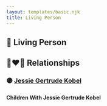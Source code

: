 ```yaml
---
layout: templates/basic.njk
title: Living Person
---
```

## 🔵 Living Person

## 👩‍❤️‍👨 Relationships

### 🟣 [Jessie Gertrude Kobel](/people/9/95617946)

#### Children With Jessie Gertrude Kobel